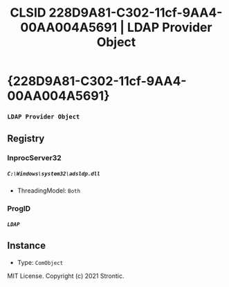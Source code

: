 ﻿---
title: "CLSID 228D9A81-C302-11cf-9AA4-00AA004A5691 | LDAP Provider Object"
excerpt: What is COM-Object CLSID 228D9A81-C302-11cf-9AA4-00AA004A5691?
---

# {228D9A81-C302-11cf-9AA4-00AA004A5691}

### `LDAP Provider Object`

## Registry


### InprocServer32

##### `C:\Windows\system32\adsldp.dll`
* ThreadingModel: `Both`

### ProgID

##### `LDAP`

## Instance

* Type: `ComObject`

MIT License. Copyright (c) 2021 Strontic.


